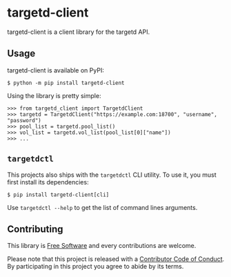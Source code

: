 # targetd-client

targetd-client is a client library for the targetd API.

## Usage

targetd-client is available on PyPI:

```
$ python -m pip install targetd-client
```

Using the library is pretty simple:

```
>>> from targetd_client import TargetdClient
>>> targetd = TargetdClient("https://example.com:18700", "username", "password")
>>> pool_list = targetd.pool_list()
>>> vol_list = targetd.vol_list(pool_list[0]["name"])
>>> ...
```

## `targetdctl`

This projects also ships with the `targetdctl` CLI utility. To use it, you must
first install its dependencies:

```
$ pip install targetd-client[cli]
```

Use `targetdctl --help` to get the list of command lines arguments.

## Contributing

This library is [Free Software](LICENSE) and every contributions are welcome.

Please note that this project is released with a [Contributor Code of
Conduct](CODE_OF_CONDUCT.md). By participating in this project you agree to
abide by its terms.
